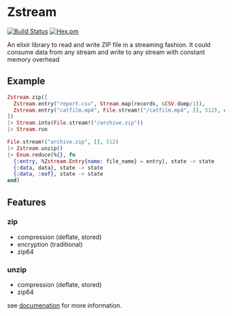 # Zstream

[![Build Status](https://secure.travis-ci.org/ananthakumaran/zstream.svg)](http://travis-ci.org/ananthakumaran/zstream)
[![Hex.pm](https://img.shields.io/hexpm/v/zstream.svg)](https://hex.pm/packages/zstream)

An elixir library to read and write ZIP file in a streaming
fashion. It could consume data from any stream and write to any stream
with constant memory overhead

## Example

```elixir
Zstream.zip([
  Zstream.entry("report.csv", Stream.map(records, &CSV.dump/1)),
  Zstream.entry("catfilm.mp4", File.stream!("/catfilm.mp4", [], 512), coder: Zstream.Coder.Stored)
])
|> Stream.into(File.stream!("/archive.zip"))
|> Stream.run
```

```elixir
File.stream!("archive.zip", [], 512)
|> Zstream.unzip()
|> Enum.reduce(%{}, fn
  {:entry, %Zstream.Entry{name: file_name} = entry}, state -> state
  {:data, data}, state -> state
  {:data, :eof}, state -> state
end)
```

## Features

### zip

* compression (deflate, stored)
* encryption (traditional)
* zip64

### unzip

* compression (deflate, stored)
* zip64

see [documenation](https://hexdocs.pm/zstream/) for more information.
